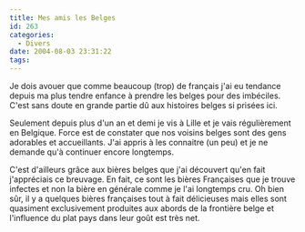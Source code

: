 ```yaml
---
title: Mes amis les Belges
id: 263
categories:
  - Divers
date: 2004-08-03 23:31:22
tags:
---
```


Je dois avouer que comme beaucoup (trop) de français j'ai eu tendance depuis ma plus tendre enfance à prendre les belges pour des imbéciles. C'est sans doute en grande partie dû aux histoires belges si prisées ici.

Seulement depuis plus d'un an et demi je vis à Lille et je vais régulièrement en Belgique. Force est de constater que nos voisins belges sont des gens adorables et accueillants. J'ai appris à les connaitre (un peu) et je ne demande qu'à continuer encore longtemps.

C'est d'ailleurs grâce aux bières belges que j'ai découvert qu'en fait j'appréciais ce breuvage. En fait, ce sont les bières Françaises que je trouve infectes et non la bière en générale comme je l'ai longtemps cru. Oh bien sûr, il y a quelques bières françaises tout à fait délicieuses mais elles sont quasiment exclusivement produites aux abords de la frontière belge et l'influence du plat pays dans leur goût est très net.